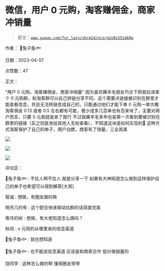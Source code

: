 # 微信，用户 0 元购，淘客赚佣金，商家冲销量

> 原文：[`www.yuque.com/for_lazy/xkrm14/ncsrg2o8z551mb9w`](https://www.yuque.com/for_lazy/xkrm14/ncsrg2o8z551mb9w)

作者： 🐰兔子鱼🐟

日期：2023-04-07

点赞数：47

正文：

“用户 0 元购，淘客赚佣金，商家冲销量” 因为喜欢薅羊毛朋友巧合下把我拉进某个 0 元购群，和淘客群可以自己转链分享不同，这个需要点链接被识别在群里才能查看信息，并且无法转链变成自己的，只能通过他们才能下单 0 元购一单大概淘客佣金 0.13 或者 0.5 左右都有可能，极少成多几百单也有百来块了，主要对用户而言，只要 0 元我就是省了就行 不过我薅羊毛多年也是第一次看到要被识别在群里的链接（反之则是发给其他人无权查看），不知道这块是如何实现的🤔 这种方式淘客保护了自己的单子，用户白嫖，商家有了销量，三全其美

![](img/b9b28e13a85433ae7c8e7b27a44c296a.png)

![](img/58778df64e5a6953ed8ac97d448370bc.png)

![](img/0a1aa28b42317362880d1b15a62591f6.png)

评论区：

🐰兔子鱼🐟 : 不拉人啊不拉人 就是分享一下 如果有大神知道怎么做到这样保护自己的单子也希望可以得到解答[大哭]

智诚 : 想做，有圈友做的嘛

明月几时有 : 这个配合快递驿站拉群的话简直完美

等月的树 : 想做，有大佬知道怎么搞吗？

秋闯 : o 元购的从哪里来的信息渠道

🐰兔子鱼🐟 : 我也想知道

🐰兔子鱼🐟 : 也不能说信息渠道 应该是和商家合作 低价做销量的

饶同学 : 这种怎么做的啊 懂得圈友带带

